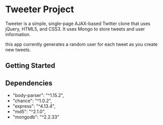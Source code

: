 # Tweeter Project

Tweeter is a simple, single-page AJAX-based Twitter clone that uses jQuery, HTML5, and CSS3. It uses Mongo to store tweets and user information.

this app currently generates a random user for each tweet as you create new tweets.



## Getting Started



## Dependencies

- "body-parser": "^1.15.2",
- "chance": "^1.0.2",
- "express": "^4.13.4",
- "md5": "^2.1.0",
- "mongodb": "^2.2.33"
